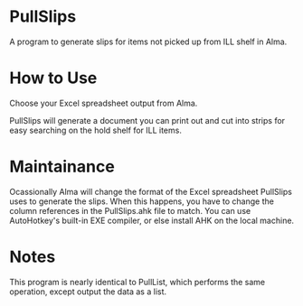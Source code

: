 # PullSlips
A program to generate slips for items not picked up from ILL shelf in Alma.

# How to Use
Choose your Excel spreadsheet output from Alma.

PullSlips will generate a document you can print out and cut into strips for easy searching on the hold shelf for ILL items.

# Maintainance
Ocassionally Alma will change the format of the Excel spreadsheet PullSlips uses to generate the slips.
When this happens, you have to change the column references in the PullSlips.ahk file to match.
You can use AutoHotkey's built-in EXE compiler, or else install AHK on the local machine.

# Notes
This program is nearly identical to PullList, which performs the same operation, except output the data as a list.
